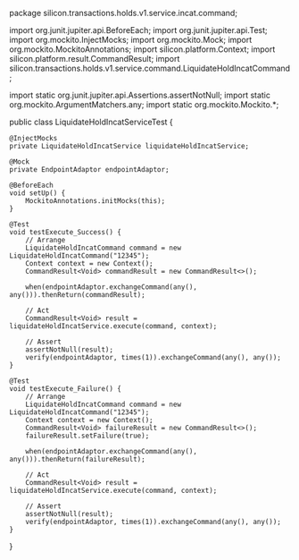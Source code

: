 package silicon.transactions.holds.v1.service.incat.command;

import org.junit.jupiter.api.BeforeEach;
import org.junit.jupiter.api.Test;
import org.mockito.InjectMocks;
import org.mockito.Mock;
import org.mockito.MockitoAnnotations;
import silicon.platform.Context;
import silicon.platform.result.CommandResult;
import silicon.transactions.holds.v1.service.command.LiquidateHoldIncatCommand;

import static org.junit.jupiter.api.Assertions.assertNotNull;
import static org.mockito.ArgumentMatchers.any;
import static org.mockito.Mockito.*;

public class LiquidateHoldIncatServiceTest {

    @InjectMocks
    private LiquidateHoldIncatService liquidateHoldIncatService;

    @Mock
    private EndpointAdaptor endpointAdaptor;

    @BeforeEach
    void setUp() {
        MockitoAnnotations.initMocks(this);
    }

    @Test
    void testExecute_Success() {
        // Arrange
        LiquidateHoldIncatCommand command = new LiquidateHoldIncatCommand("12345");
        Context context = new Context();
        CommandResult<Void> commandResult = new CommandResult<>();

        when(endpointAdaptor.exchangeCommand(any(), any())).thenReturn(commandResult);

        // Act
        CommandResult<Void> result = liquidateHoldIncatService.execute(command, context);

        // Assert
        assertNotNull(result);
        verify(endpointAdaptor, times(1)).exchangeCommand(any(), any());
    }

    @Test
    void testExecute_Failure() {
        // Arrange
        LiquidateHoldIncatCommand command = new LiquidateHoldIncatCommand("12345");
        Context context = new Context();
        CommandResult<Void> failureResult = new CommandResult<>();
        failureResult.setFailure(true);

        when(endpointAdaptor.exchangeCommand(any(), any())).thenReturn(failureResult);

        // Act
        CommandResult<Void> result = liquidateHoldIncatService.execute(command, context);

        // Assert
        assertNotNull(result);
        verify(endpointAdaptor, times(1)).exchangeCommand(any(), any());
    }
}

